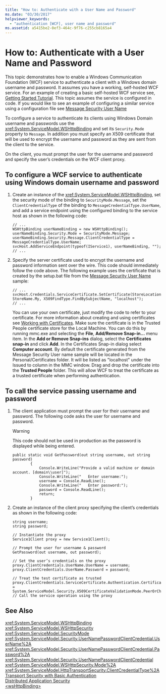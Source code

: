 ```yaml
---
title: "How to: Authenticate with a User Name and Password"
ms.date: "03/30/2017"
helpviewer_keywords: 
  - "authentication [WCF], user name and password"
ms.assetid: a5415be2-0ef3-464c-9f76-c255cb8165a4
---
```

# How to: Authenticate with a User Name and Password

This topic demonstrates how to enable a Windows Communication Foundation (WCF) service to authenticate a client with a Windows domain username and password. It assumes you have a working, self-hosted WCF service. For an example of creating a basic self-hosted WCF service see, [Getting Started Tutorial](../../../../docs/framework/wcf/getting-started-tutorial.md). This topic assumes the service is configured in code. If you would like to see an example of configuring a similar service using a configuration file see [Message Security User Name](../../../../docs/framework/wcf/samples/message-security-user-name.md)  
  
 To configure a service to authenticate its clients using Windows Domain username and passwords use the <xref:System.ServiceModel.WSHttpBinding> and set its `Security.Mode` property to `Message`. In addition you must specify an X509 certificate that will be used to encrypt the username and password as they are sent from the client to the service.  
  
 On the client, you must prompt the user for the username and password and specify the user’s credentials on the WCF client proxy.  
  
## To configure a WCF service to authenticate using Windows domain username and password
  
1. Create an instance of the <xref:System.ServiceModel.WSHttpBinding>, set the security mode of the binding to `SecurityMode.Message`, set the `ClientCredentialType` of the binding to `MessageCredentialType.UserName`, and add a service endpoint using the configured binding to the service host as shown in the following code:  
  
   ```  
   // ...  
   WSHttpBinding userNameBinding = new WSHttpBinding();  
   userNameBinding.Security.Mode = SecurityMode.Message;  
   userNameBinding.Security.Message.ClientCredentialType = MessageCredentialType.UserName;  
   svcHost.AddServiceEndpoint(typeof(IService1), userNameBinding, "");  
   // ...  
   ```  
  
2. Specify the server certificate used to encrypt the username and password information sent over the wire. This code should immediately follow the code above. The following example uses the certificate that is created by the setup.bat file from the [Message Security User Name](../../../../docs/framework/wcf/samples/message-security-user-name.md) sample:  
  
   ```  
   // ...  
   svcHost.Credentials.ServiceCertificate.SetCertificate(StoreLocation.LocalMachine, StoreName.My, X509FindType.FindBySubjectName, "localhost");  
   // ...  
   ```  
  
    You can use your own certificate, just modify the code to refer to your certificate. For more information about creating and using certificates see [Working with Certificates](../../../../docs/framework/wcf/feature-details/working-with-certificates.md). Make sure the certificate is in the Trusted People certificate store for the Local Machine. You can do this by running mmc.exe and selecting the **File**, **Add/Remove Snap-in...** menu item. In the **Add or Remove Snap-ins** dialog, select the **Certificates snap-in** and click **Add**. In the Certificates Snap-in dialog select **Computer account**. By default the certificate generated from the Message Security User name sample will be located in the Personal/Certificates folder.  It will be listed as "localhost" under the Issued to column in the MMC window. Drag and drop the certificate into the **Trusted People** folder. This will allow WCF to treat the certificate as a trusted certificate when performing authentication.  
  
## To call the service passing username and password  
  
1. The client application must prompt the user for their username and password. The following code asks the user for username and password.  
  
   > [!WARNING]
   >  This code should not be used in production as the password is displayed while being entered.  
  
   ```  
   public static void GetPassword(out string username, out string password)  
           {  
               Console.WriteLine("Provide a valid machine or domain account. [domain\\user]");  
               Console.WriteLine("   Enter username:");  
               username = Console.ReadLine();  
               Console.WriteLine("   Enter password:");  
               password = Console.ReadLine();             
               return;  
           }  
   ```  
  
2. Create an instance of the client proxy specifying the client’s credentials as shown in the following code:  
  
   ```  
   string username;  
   string password;  
  
   // Instantiate the proxy  
   Service1Client proxy = new Service1Client();  
  
   // Prompt the user for username & password  
   GetPassword(out username, out password);  
  
   // Set the user’s credentials on the proxy  
   proxy.ClientCredentials.UserName.UserName = username;  
   proxy.ClientCredentials.UserName.Password = password;  
  
   // Treat the test certificate as trusted  
   proxy.ClientCredentials.ServiceCertificate.Authentication.CertificateValidationMode = System.ServiceModel.Security.X509CertificateValidationMode.PeerOrChainTrust;  
   // Call the service operation using the proxy  
   ```  
  
## See Also  
 <xref:System.ServiceModel.WSHttpBinding>  
 <xref:System.ServiceModel.WSHttpSecurity>  
 <xref:System.ServiceModel.SecurityMode>  
 <xref:System.ServiceModel.Security.UserNamePasswordClientCredential.UserName%2A>  
 <xref:System.ServiceModel.Security.UserNamePasswordClientCredential.Password%2A>  
 <xref:System.ServiceModel.Security.UserNamePasswordClientCredential>  
 <xref:System.ServiceModel.WSHttpSecurity.Mode%2A>  
 <xref:System.ServiceModel.HttpTransportSecurity.ClientCredentialType%2A>  
 [Transport Security with Basic Authentication](../../../../docs/framework/wcf/feature-details/transport-security-with-basic-authentication.md)  
 [Distributed Application Security](../../../../docs/framework/wcf/feature-details/distributed-application-security.md)  
 [\<wsHttpBinding>](../../../../docs/framework/configure-apps/file-schema/wcf/wshttpbinding.md)
